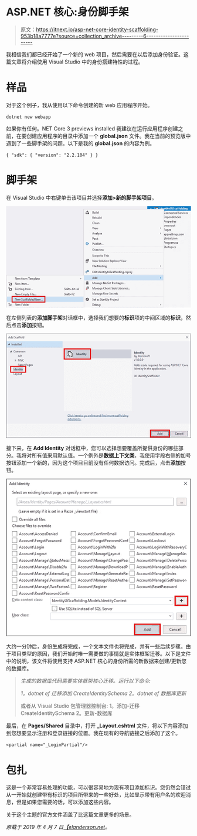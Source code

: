 # ASP.NET 核心:身份脚手架

> 原文：<https://itnext.io/asp-net-core-identity-scaffolding-953b18a7777e?source=collection_archive---------6----------------------->

我相信我们都已经开始了一个新的 web 项目，然后需要在以后添加身份验证。这篇文章将介绍使用 Visual Studio 中的身份搭建特性的过程。

# 样品

对于这个例子，我从使用以下命令创建的新 web 应用程序开始。

```
dotnet new webapp
```

如果你有任何。NET Core 3 previews installed 我建议在运行应用程序创建之前，在要创建应用程序的目录中添加一个 **global.json** 文件。我在当前的预览版中遇到了一些脚手架的问题。以下是我的 **global.json** 的内容为例。

```
{ "sdk": { "version": "2.2.104" } }
```

# 脚手架

在 Visual Studio 中右键单击该项目并选择**添加>新的脚手架项目**。

![](img/feccb7443a19189da997085b7173687a.png)

在左侧列表的**添加脚手架**对话框中，选择我们想要的**标识**项的中间区域的**标识**，然后点击**添加**按钮。

![](img/b3eda2c0d87d78a064cce4ba92201934.png)

接下来，在 **Add Identity** 对话框中，您可以选择想要覆盖所提供身份的哪些部分。我将对所有值采用默认值。一个例外是**数据上下文类**，我使用字段右侧的加号按钮添加一个新的，因为这个项目目前没有任何数据访问。完成后，点击**添加**按钮。

![](img/6704b3faeb38f30b46a8cd7397f9e8cc.png)

大约一分钟后，身份生成将完成，一个文本文件也将完成，并有一些后续步骤。由于项目类型的原因，我们开始时唯一需要做的事情就是实体框架迁移。以下是文件中的说明，该文件将使用支持 ASP.NET 核心的身份所需的新数据来创建/更新您的数据库。

> *生成的数据库代码需要实体框架核心迁移。运行以下命令:*
> 
> *1。dotnet ef 迁移添加 CreateIdentitySchema
> 2。dotnet ef 数据库更新*
> 
> 或者从 Visual Studio 包管理器控制台:
> 1。添加-迁移 CreateIdentitySchema
> 2。更新-数据库

最后，在 **Pages/Shared** 目录中，打开 **_Layout.cshtml** 文件，将以下内容添加到您想要显示注册和登录链接的位置。我在现有的导航链接之后添加了这个。

```
<partial name="_LoginPartial"/>
```

# 包扎

这是一个非常容易处理的功能，可以很容易地为现有项目添加标识。您仍然会错过从一开始就创建带有标识的项目所带来的一些好处，比如显示带有用户名的欢迎消息，但是如果您需要的话，可以添加这些内容。

关于这个主题的官方文件涵盖了比这篇文章更多的场景。

*原载于 2019 年 4 月 7 日*[*【elanderson.net*](https://elanderson.net/2019/04/asp-net-core-identity-scaffolding/)*。*